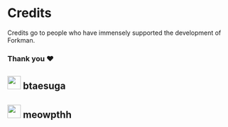 # Credits

Credits go to people who have immensely supported the development of Forkman.

### Thank you ❤️

## <div class="heading"><img src="https://cdn.discordapp.com/avatars/775418953723805717/f76d257d81117e4a1221078dbbd58e21.png" width="30" height="30" class="rounded-corners">&nbsp;btaesuga</div>

## <div class="heading"><img src="https://cdn.discordapp.com/avatars/300548556874579969/ef544d3b62d9b727a04b16e834f81b54.png" width="30" height="30" class="rounded-corners">&nbsp;meowpthh</div>
